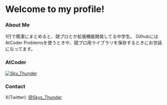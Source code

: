 # Welcome to my profile!
### About Me
1行で簡潔にまとめると、競プロとか拡張機能開発してる中学生。 
GithubにはAtCoder Problemsを使うときや、競プロ用ライブラリを保存するときにお世話になってます。

### AtCoder 
[![Sky_Thunder](https://img.shields.io/endpoint?url=https%3A%2F%2Fatcoder-badges.now.sh%2Fapi%2Fatcoder%2Fjson%2FSky_Thunder)](https://atcoder.jp/users/Sky_Thunder)

### Contact
X(Twitter): [@Skys_Thunder](https://twitter.com/Skys_Thunder)
